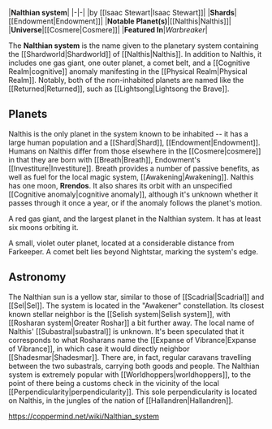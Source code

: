 |**Nalthian system**|
|-|-|
|by [[Isaac Stewart\|Isaac Stewart]]|
|**Shards**|[[Endowment\|Endowment]]|
|**Notable Planet(s)**|[[Nalthis\|Nalthis]]|
|**Universe**|[[Cosmere\|Cosmere]]|
|**Featured In**|*Warbreaker*|

The **Nalthian system** is the name given to the planetary system containing the [[Shardworld\|Shardworld]] of [[Nalthis\|Nalthis]]. In addition to Nalthis, it includes one gas giant, one outer planet, a comet belt, and a [[Cognitive Realm\|cognitive]] anomaly manifesting in the [[Physical Realm\|Physical Realm]]. Notably, both of the non-inhabited planets are named like the [[Returned\|Returned]], such as [[Lightsong\|Lightsong the Brave]].

## Planets

Nalthis is the only planet in the system known to be inhabited -- it has a large human population and a [[Shard\|Shard]], [[Endowment\|Endowment]]. Humans on Nalthis differ from those elsewhere in the [[Cosmere\|cosmere]] in that they are born with [[Breath\|Breath]], Endowment's [[Investiture\|Investiture]]. Breath provides a number of passive benefits, as well as fuel for the local magic system, [[Awakening\|Awakening]].
Nalthis has one moon, **Rrendos**. It also shares its orbit with an unspecified [[Cognitive anomaly\|cognitive anomaly]], although it's unknown whether it passes through it once a year, or if the anomaly follows the planet's motion.


A red gas giant, and the largest planet in the Nalthian system. It has at least six moons orbiting it.


A small, violet outer planet, located at a considerable distance from Farkeeper. A comet belt lies beyond Nightstar, marking the system's edge.

## Astronomy
The Nalthian sun is a yellow star, similar to those of [[Scadrial\|Scadrial]] and [[Sel\|Sel]]. The system is located in the "Awakener" constellation. Its closest known stellar neighbor is the [[Selish system\|Selish system]], with [[Rosharan system\|Greater Roshar]] a bit further away.
The local name of Nalthis' [[Subastral\|subastral]] is unknown. It's been speculated that it corresponds to what Rosharans name the [[Expanse of Vibrance\|Expanse of Vibrance]], in which case it would directly neighbor [[Shadesmar\|Shadesmar]]. There are, in fact, regular caravans travelling between the two subastrals, carrying both goods and people. The Nalthian system is extremely popular with [[Worldhoppers\|worldhoppers]], to the point of there being a customs check in the vicinity of the local [[Perpendicularity\|perpendicularity]]. This sole perpendicularity is located on Nalthis, in the jungles of the nation of [[Hallandren\|Hallandren]].



https://coppermind.net/wiki/Nalthian_system
